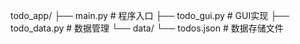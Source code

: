 todo_app/
├── main.py          # 程序入口
├── todo_gui.py      # GUI实现
├── todo_data.py     # 数据管理
└── data/
    └── todos.json   # 数据存储文件 